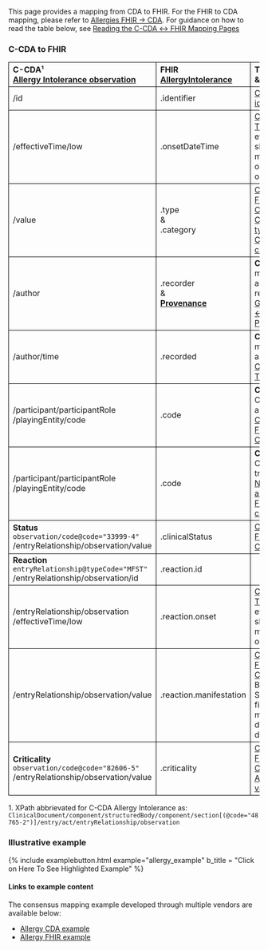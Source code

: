 <style>
td, th {
   border: 1px solid black!important;
}
</style>

This page provides a mapping from CDA to FHIR. For the FHIR to CDA mapping, please refer to [Allergies FHIR → CDA](./FC-allergies.html). For guidance on how to read the table below, see [Reading the C-CDA ↔ FHIR Mapping Pages](./mappingGuidance.html)

### C-CDA to FHIR

| C-CDA¹ <br/>[Allergy Intolerance observation](http://hl7.org/cda/stds/ccda/draft1/StructureDefinition-2.16.840.1.113883.10.20.22.4.7.html)| FHIR <br/>[AllergyIntolerance](https://build.fhir.org/ig/HL7/US-Core/StructureDefinition-us-core-allergyintolerance.html)| Transform Steps & Notes|
|:-------|:------|:---------|
|/id|.identifier| [CDA id ↔ FHIR identifier](mappingGuidance.html#cda-id--fhir-identifier)|
|/effectiveTime/low|.onsetDateTime|[CDA ↔ FHIR Time/Dates](mappingGuidance.html#cda--fhir-timedates)<br/>effectiveTime/high should not be mapped within onset (DateTime or Period)|
|/value|.type<br/>&<br/>.category|[CDA coding ↔ FHIR CodeableConcept]()<br/>[CDA value → FHIR type]() <br/> [CDA value → FHIR category](./ConceptMap-CF-AllergyIntoleranceCategory.html)|
|/author|.recorder<br/>&<br/>**[Provenance]()**|**Constraint:** Only map single CDA author to FHIR recorder<br/>[Guidance on CDA ↔ FHIR Provenance]()|
|/author/time|.recorded|**Constraint:** Only map earliest author/time <br/>[CDA ↔ FHIR Time/Dates]()|
|/participant/participantRole<br/>/playingEntity/code|.code|**Constraint:** When CDA negation is absent or false<br/>[CDA coding ↔ FHIR CodeableConcept]()|
|/participant/participantRole<br/>/playingEntity/code|.code|**Constraint:** When CDA negation is true<br/>[Negated CDA allergy codes → FHIR allergy codes]() |
|**Status**<br/>```observation/code@code="33999-4"```<br/>/entryRelationship/observation/value|.clinicalStatus|[CDA coding ↔ FHIR CodeableConcept]()
|**Reaction**<br/>```entryRelationship@typeCode="MFST"```<br/>/entryRelationship/observation/id|.reaction.id<br/>
|/entryRelationship/observation<br/>/effectiveTime/low|.reaction.onset|[CDA ↔ FHIR Time/Dates]()<br/>effectiveTime/high should not be mapped within onset
|/entryRelationship/observation/value|.reaction.manifestation|[CDA coding ↔ FHIR CodeableConcept]()<br/>Both use SNOMED clinical findings with minor valueSet definition differences
|**Criticality**<br/>```observation/code@code="82606-5"```<br/>/entryRelationship/observation/value|.criticality|[CDA coding ↔ FHIR CodeableConcept]()<br/>[Allergy Criticality value → criticality]()

1\. XPath abbrievated for C-CDA Allergy Intolerance as: <br/> ```ClinicalDocument/component/structuredBody/component/section[(@code="48765-2")]/entry/act/entryRelationship/observation```

### Illustrative example

{% include examplebutton.html example="allergy_example" b_title = "Click on Here To See Highlighted Example" %}

#### Links to example content

The consensus mapping example developed through multiple vendors are available below:
* [Allergy CDA example]()
* [Allergy FHIR example](./AllergyIntolerance-allergy-intolerance-mapped-to-FHIR.html)